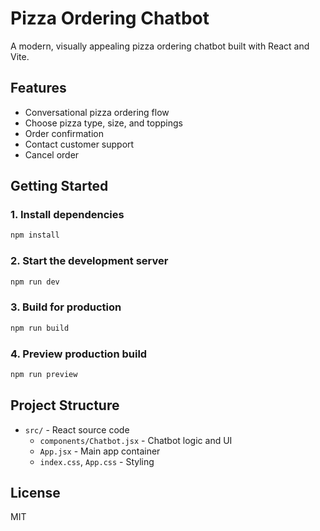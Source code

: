 # Pizza Ordering Chatbot

A modern, visually appealing pizza ordering chatbot built with React and Vite.

## Features
- Conversational pizza ordering flow
- Choose pizza type, size, and toppings
- Order confirmation
- Contact customer support
- Cancel order

## Getting Started

### 1. Install dependencies
```sh
npm install
```

### 2. Start the development server
```sh
npm run dev
```

### 3. Build for production
```sh
npm run build
```

### 4. Preview production build
```sh
npm run preview
```

## Project Structure
- `src/` - React source code
  - `components/Chatbot.jsx` - Chatbot logic and UI
  - `App.jsx` - Main app container
  - `index.css`, `App.css` - Styling

## License
MIT

